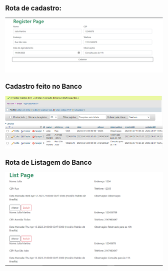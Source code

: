 ## Rota de cadastro:

![ roda de cadastro](./images-for-README/registerPage.png)


## Cadastro feito no Banco

![ roda de cadastro](./images-for-README/registerOnDB.png)

## Rota de Listagem do Banco

![ roda de cadastro](./images-for-README/listPage.png)
